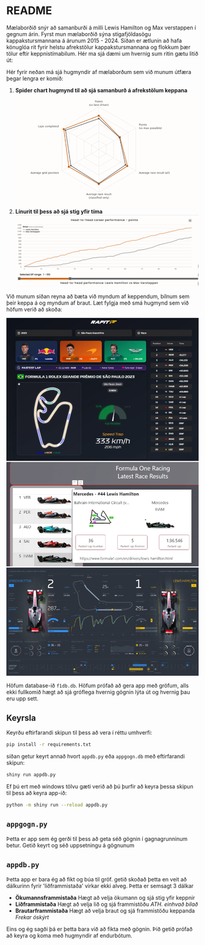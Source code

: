 # README

Mælaborðið snýr að samanburði á milli Lewis Hamilton og Max verstappen í gegnum árin. Fyrst mun mælaborðið sýna stigafjöldasögu kappakstursmannana á árunum 2015 - 2024. Síðan er ætlunin að hafa könuglóa rit fyrir helstu afrekstölur kappakstursmannana og flokkum þær tölur eftir keppnistímabilum. Hér ma sjá dæmi um hvernig sum ritin gætu litið út:

Hér fyrir neðan má sjá hugmyndir af mælaborðum sem við munum útfæra þegar lengra er komið:

1. **Spider chart hugmynd til að sjá samanburð á afrekstölum keppana**
![img.png](Myndir/img.png)
2. **Línurit til þess að sjá stig yfir tíma**
![img_1.png](Myndir/img_1.png)

Við munum síðan reyna að bæta við myndum af keppendum, bílnum sem þeir keppa á og myndum af braut.
Læt fylgja með smá hugmynd sem við höfum verið að skoða:

![dash1.png](Myndir/dash1.png)
![dash2.png](Myndir/dash2.png)
![dash3.jpg](Myndir/dash3.jpg)

Höfum database-ið `f1db.db`. Höfum prófað að gera app með gröfum, alls ekki fullkomið hægt að sjá gróflega hvernig gögnin lýta út og hvernig þau eru upp sett.

## Keyrsla

Keyrðu eftirfarandi skipun til þess að vera í réttu umhverfi:

```bash
pip install -r requirements.txt
```
síðan getur keyrt annað hvort `appdb.py` eða `appgogn.db` með eftirfarandi skipun:

```bash
shiny run appdb.py
```
Ef þú ert með windows tölvu gæti verið að þú þurfir að keyra þessa skipun til þess að keyra app-ið:
```bash
python -m shiny run --reload appdb.py
```

## `appgogn.py`
Þetta er app sem ég gerði til þess að geta séð gögnin í gagnagrunninum betur. Getið keyrt og séð uppsetningu á gögnunum

## `appdb.py`
Þetta app er bara ég að fikt og búa til gröf.  getið skoðað þetta en veit að dálkurinn fyrir 'liðframmistaða' virkar ekki alveg.
Þetta er semsagt 3 dálkar
- **Ökumannsframmistaða** 
Hægt að velja ökumann og sjá stig yfir keppnir
- **Liðframmistaða**
Hægt að velja lið og sjá frammistöðu
*ATH. einhvað bilað*
- **Brautarframmistaða**
Hægt að velja braut og sjá frammistöðu keppanda
*Frekar óskýrt*

Eins og ég sagði þá er þetta bara við að fikta með gögnin. Þið getið prófað að keyra og koma með hugmyndir af endurbótum.
